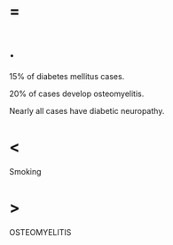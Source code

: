 # =

# .

15% of diabetes mellitus cases.

20% of cases develop osteomyelitis.

Nearly all cases have diabetic neuropathy.

# <

Smoking

# >

OSTEOMYELITIS
